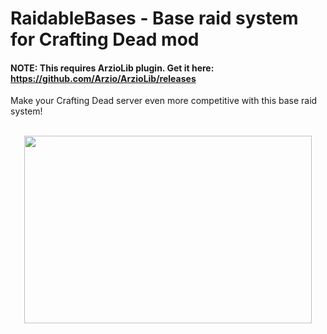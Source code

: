 # RaidableBases - Base raid system for Crafting Dead mod
#### NOTE: This requires ArzioLib plugin. Get it here: https://github.com/Arzio/ArzioLib/releases

Make your Crafting Dead server even more competitive with this base raid system!
<p align="center">
  <br>
  <a href="https://www.youtube.com/watch?v=EyKIsZ8s3C8" target="_blank">
    <img width="460" height="300" src="https://img.youtube.com/vi/EyKIsZ8s3C8/0.jpg">
  </a>
</p>
